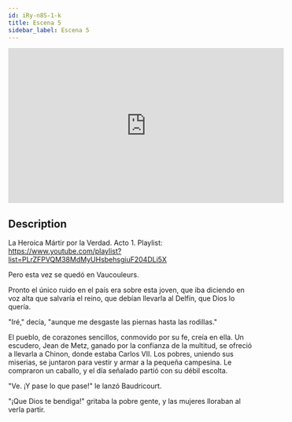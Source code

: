 ```yaml
---
id: iRy-n8S-1-k
title: Escena 5
sidebar_label: Escena 5
---
```


<iframe
  width="560"
  height="315"
  src="https://www.youtube.com/embed/iRy-n8S-1-k"
  title="YouTube video player"
  frameborder="0"
  allow="accelerometer; autoplay; clipboard-write; encrypted-media; gyroscope; picture-in-picture; web-share"
  referrerpolicy="strict-origin-when-cross-origin"
  allowfullscreen
></iframe>

## Description

La Heroica Mártir por la Verdad. Acto 1.
Playlist: https://www.youtube.com/playlist?list=PLrZFPVQM38MdMyUHsbehsgiuF204DLi5X

Pero esta vez se quedó en Vaucouleurs.

Pronto el único ruido en el país era sobre esta joven, que iba diciendo en voz alta que salvaría el reino, que debían llevarla al Delfín, que Dios lo quería.

"Iré," decía, "aunque me desgaste las piernas hasta las rodillas."

El pueblo, de corazones sencillos, conmovido por su fe, creía en ella. Un escudero, Jean de Metz, ganado por la confianza de la multitud, se ofreció a llevarla a Chinon, donde estaba Carlos VII. Los pobres, uniendo sus miserias, se juntaron para vestir y armar a la pequeña campesina. Le compraron un caballo, y el día señalado partió con su débil escolta.

"Ve. ¡Y pase lo que pase!" le lanzó Baudricourt.

"¡Que Dios te bendiga!" gritaba la pobre gente, y las mujeres lloraban al verla partir.
